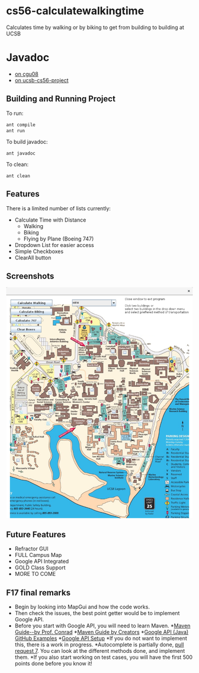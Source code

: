 # cs56-calculatewalkingtime

Calculates time by walking or by biking to get from building to building at UCSB

# Javadoc
* [on cgu08](http://cgu08.github.io/cs56-calculatewalkingtime/javadoc)
* [on ucsb-cs56-project](http://ucsb-cs56-project.github.io/cs56-calculatewalkingtime/javadoc)

## Building and Running Project
To run:
```
ant compile
ant run
```
To build javadoc:
```
ant javadoc
```
To clean:
```
ant clean
```

## Features
There is a limited number of lists currently:
* Calculate Time with Distance
  * Walking
  * Biking
  * Flying by Plane (Boeing 747)
* Dropdown List for easier access
* Simple Checkboxes
* ClearAll button

## Screenshots

![Screenshot 1](images/screenshot.png?raw=true)

## Future Features
* Refractor GUI
* FULL Campus Map
* Google API Integrated
* GOLD Class Support
* MORE TO COME

## F17 final remarks
* Begin by looking into MapGui and how the code works.
* Then check the issues, the best point getter would be to implement Google API.
* Before you start with Google API, you will need to learn Maven.
  *[Maven Guide--by Prof. Conrad](https://ucsb-cs56-pconrad.github.io/topics/maven/)
  *[Maven Guide by Creators](https://maven.apache.org/guides/getting-started/maven-in-five-minutes.html)
  *[Google API (Java) GitHub Examples](https://github.com/google/google-api-java-client-samples)
  *[Google API Setup](https://developers.google.com/api-client-library/java/google-api-java-client/setup)
*If you do not want to implement this, there is a work in progress.
  *Autocomplete is partially done, [pull request 7](https://github.com/UCSB-CS56-Projects/cs56-calculatewalkingtime/issues/7). You can look at the different methods done, and implement them.
*If you also start working on test cases, you will have the first 500 points done before you know it!